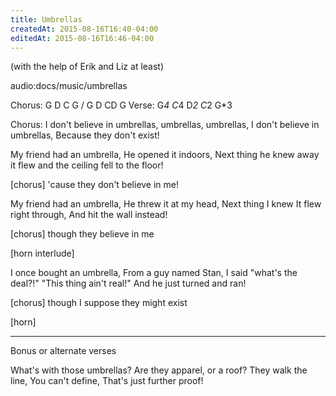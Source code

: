 ```yaml
---
title: Umbrellas
createdAt: 2015-08-16T16:40-04:00
editedAt: 2015-08-16T16:46-04:00
---
```


(with the help of Erik and Liz at least)

audio:docs/music/umbrellas

Chorus: G D C G / G D CD G
Verse: G*4 C*4 D*2 C*2 G*3

Chorus:
I don't believe in umbrellas,
umbrellas,
umbrellas,
I don't believe in umbrellas,
Because they don't exist!

My friend had an umbrella,
He opened it indoors,
Next thing he knew
away it flew
and the ceiling fell to the floor!

[chorus] 'cause they don't believe in me!

My friend had an umbrella,
He threw it at my head,
Next thing I knew
It flew right through,
And hit the wall instead!

[chorus] though they believe in me

[horn interlude]

I once bought an umbrella,
From a guy named Stan,
I said "what's the deal?!"
"This thing ain't real!"
And he just turned and ran!

[chorus] though I suppose they might exist

[horn]

----

Bonus or alternate verses

What's with those umbrellas?
Are they apparel, or a roof?
They walk the line,
You can't define,
That's just further proof!

